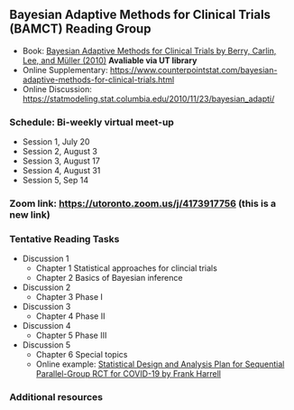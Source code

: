 ## Bayesian Adaptive Methods for Clinical Trials (BAMCT) Reading Group

- Book: [Bayesian Adaptive Methods for Clinical Trials by Berry, Carlin, Lee, and Müller (2010)](https://www.routledge.com/Bayesian-Adaptive-Methods-for-Clinical-Trials/Berry-Carlin-Lee-Muller/p/book/9781439825488) **Avaliable via UT library**
- Online Supplementary: https://www.counterpointstat.com/bayesian-adaptive-methods-for-clinical-trials.html
- Online Discussion: https://statmodeling.stat.columbia.edu/2010/11/23/bayesian_adapti/

### Schedule: Bi-weekly virtual meet-up
- Session 1, July 20
- Session 2, August 3
- Session 3, August 17
- Session 4, August 31
- Session 5, Sep 14

### Zoom link: https://utoronto.zoom.us/j/4173917756 (this is a new link)

### Tentative Reading Tasks

- Discussion 1
    - Chapter 1 Statistical approaches for clincial trials
    - Chapter 2 Basics of Bayesian inference
- Discussion 2
    - Chapter 3 Phase I
- Discussion 3
    - Chapter 4 Phase II
- Discussion 4
    - Chapter 5 Phase III
- Discussion 5
    - Chapter 6 Special topics
    - Online example: [Statistical Design and Analysis Plan for Sequential Parallel-Group RCT for COVID-19 by Frank Harrell](https://hbiostat.org/proj/covid19/bayesplan.html)

### Additional resources


